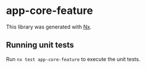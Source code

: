 # app-core-feature

This library was generated with [Nx](https://nx.dev).

## Running unit tests

Run `nx test app-core-feature` to execute the unit tests.
